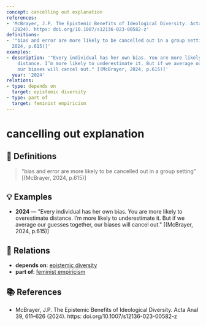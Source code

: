 ```yaml
---
concept: cancelling out explanation
references:
- 'McBrayer, J.P. The Epistemic Benefits of Ideological Diversity. Acta Anal 39, 611–626
  (2024). https: doi.org/10.1007/s12136-023-00582-z'
definitions:
- '"bias and error are more likely to be cancelled out in a group setting" [(McBrayer,
  2024, p.615)]'
examples:
- description: '"Every individual has her own bias. You are more likely to overestimate
    distance. I’m more likely to underestimate it. But if we average our guesses together,
    our biases will cancel out." [(McBrayer, 2024, p.615)]'
  year: '2024'
relations:
- type: depends on
  target: epistemic diversity
- type: part of
  target: feminist empiricism
---
```


# cancelling out explanation

## 📖 Definitions

> "bias and error are more likely to be cancelled out in a group setting" [(McBrayer, 2024, p.615)]

## 💡 Examples

- **2024** — "Every individual has her own bias. You are more likely to overestimate distance. I’m more likely to underestimate it. But if we average our guesses together, our biases will cancel out." [(McBrayer, 2024, p.615)]

## 🔗 Relations

- **depends on**: [epistemic diversity](./epistemic-diversity.md)
- **part of**: [feminist empiricism](./feminist-empiricism.md)

## 📚 References

- McBrayer, J.P. The Epistemic Benefits of Ideological Diversity. Acta Anal 39, 611–626 (2024). https: doi.org/10.1007/s12136-023-00582-z
